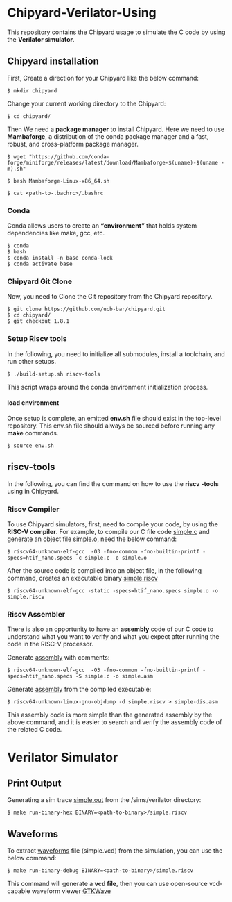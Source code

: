 # Chipyard-Verilator-Using

This repository contains the Chipyard usage to simulate the C code by using the **Verilator simulator**.


## Chipyard installation

First, Create a direction for your Chipyard like the below command:

    $ mkdir chipyard
Change your current working directory to the Chipyard:

    $ cd chipyard/

Then We need a **package manager** to install Chipyard. Here we need to use **Mambaforge**, a distribution of the conda package manager and a fast, robust, and cross-platform package manager. 

    $ wget "https://github.com/conda-forge/miniforge/releases/latest/download/Mambaforge-$(uname)-$(uname -m).sh"

    $ bash Mambaforge-Linux-x86_64.sh

    $ cat <path-to-.bachrc>/.bashrc

### Conda

 Conda allows users to create an **“environment”** that holds system dependencies like make, gcc, etc.

    $ conda
    $ bash
    $ conda install -n base conda-lock
    $ conda activate base

### Chipyard Git Clone

Now, you need to Clone the Git repository from the Chipyard repository.

    $ git clone https://github.com/ucb-bar/chipyard.git
    $ cd chipyard/
    $ git checkout 1.8.1

### Setup Riscv tools

In the following, you need to initialize all submodules, install a toolchain, and run other setups. 

    $ ./build-setup.sh riscv-tools

This script wraps around the conda environment initialization process.

#### load environment

Once setup is complete, an emitted **env.sh** file should exist in the top-level repository. This env.sh file should always be sourced before running any **make** commands.

    $ source env.sh



## riscv-tools

In the following, you can find the command on how to use the **riscv -tools** using in Chipyard.
### Riscv Compiler
To use Chipyard simulators, first, need to compile your code, by using the **RISC-V compiler**.
For example, to compile our C file code [simple.c](https://github.com/SorayaM123/Chipyard-Verilator-Using/blob/main/simple.c)
and generate an object file [simple.o](https://github.com/SorayaM123/Chipyard-Verilator-Using/blob/main/simple.o), need the below command:
  

    $ riscv64-unknown-elf-gcc  -O3 -fno-common -fno-builtin-printf -specs=htif_nano.specs -c simple.c -o simple.o


After the source code is compiled into an object file, in the following command, creates an executable binary [simple.riscv](https://github.com/SorayaM123/Chipyard-Verilator-Using/blob/main/simple.riscv)


    $ riscv64-unknown-elf-gcc -static -specs=htif_nano.specs simple.o -o simple.riscv


### Riscv Assembler


There is also an opportunity to have an **assembly** code of our C code to understand what you want to verify and what you expect after running the code in the RISC-V processor.

Generate [assembly](https://github.com/SorayaM123/Chipyard-Verilator-Using/blob/main/simple.asm) with comments:


    $ riscv64-unknown-elf-gcc  -O3 -fno-common -fno-builtin-printf -specs=htif_nano.specs -S simple.c -o simple.asm

Generate [assembly](https://github.com/SorayaM123/Chipyard-Verilator-Using/blob/main/simple-dis.asm) from the compiled executable:

    $ riscv64-unknown-linux-gnu-objdump -d simple.riscv > simple-dis.asm


This assembly code is more simple than the generated assembly by the above command, and it is easier to search and verify the assembly code of the related C code. 


# Verilator Simulator

## Print Output

Generating a sim trace [simple.out](https://github.com/SorayaM123/Chipyard-Verilator-Using/blob/main/simple.out) from the /sims/verilator directory:


    $ make run-binary-hex BINARY=<path-to-binary>/simple.riscv


## Waveforms
To extract [waveforms](https://github.com/SorayaM123/Chipyard-Verilator-Using/blob/main/simple.vcd) file (simple.vcd) from the simulation, you can use the below command:


    $ make run-binary-debug BINARY=<path-to-binary>/simple.riscv

This command will generate a **vcd file**, then you can use open-source vcd-capable waveform viewer [GTKWave](https://gtkwave.sourceforge.net/)